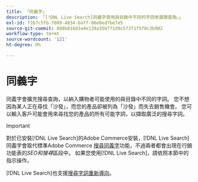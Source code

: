 ```yaml
---
title: 「同義字」
description: 「[!DNL Live Search]同義字使用與目錄中不同的字詞來展開查詢。」
exl-id: f2b7c5fb-f009-4834-baff-06e8ed7be7e5
source-git-commit: 888b81683a4e139a35b771d9c573f1f5f0c3b902
workflow-type: tm+mt
source-wordcount: '121'
ht-degree: 0%

---
```


# 同義字

同義字會擴充搜尋查詢，以納入購物者可能使用的與目錄中不同的字詞。 您不想因為某人正在尋找「沙發」，而您的產品卻被列為「沙發」而失去銷售機會。 您可以輸入客戶可能會用來尋找您的產品的所有可能字詞，以擷取廣泛的搜尋字詞。

>[!IMPORTANT]
>
>對於已安裝[!DNL Live Search]的Adobe Commerce安裝，[!DNL Live Search]同義字會取代標準Adobe Commerce [搜尋同義字](https://experienceleague.adobe.com/docs/commerce-admin/catalog/catalog/search/search-terms.html#search-synonyms)功能，不過兩者都會出現在行銷功能表的&#x200B;*SEO和搜尋*&#x200B;區段中。 如果您使用[!DNL Live Search]，請依照本節中的指示操作。

[!DNL Live Search]也支援[搜尋字詞重新導向](https://experienceleague.adobe.com/docs/commerce-admin/catalog/catalog/search/search-terms.html)。
